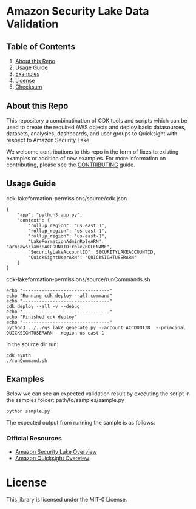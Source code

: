 Amazon Security Lake Data Validation 
========================

## Table of Contents
1. [About this Repo](#About)
2. [Usage Guide](#Usage)
3. [Examples](#Examples)
4. [License](#License)
5. [Checksum](#Checksum)

## About this Repo <a name="About"></a>

This repository a combinatination of CDK tools and scripts which can be used to create the required AWS objects and deploy basic datasources, datasets, analysies, dashboards, and user groups to Quicksight with respect to Amazon Security Lake.

We welcome contributions to this repo in the form of fixes to existing examples or addition of new examples. For more information on contributing, please see the [CONTRIBUTING](https://github.com/aws-samples/amazon-security-lake/blob/main/CONTRIBUTING.md) guide.


## Usage Guide <a name="Usage"></a>

cdk-lakeformation-permissions/source/cdk.json
  
	{
  		"app": "python3 app.py",
  		"context": {
			"rollup_region": "us_east_1",
			"rollup_region": "us-east-1",
			"rollup_region": "us-east-1",
			"LakeFormationAdminRoleARN": "arn:aws:iam::ACCOUNTID:role/ROLENAME",
			"SecurityLakeAccountID": SECURITYLAKEACCOUNTID,
			"QuickSightUserARN": "QUICKSIGHTUSERARN"
   	 	}
  	}
  
cdk-lakeformation-permissions/source/runCommands.sh

	echo "--------------------------------"
	echo "Running cdk deploy --all command"
	echo "--------------------------------"
	cdk deploy --all -v --debug
	echo "--------------------------------"
	echo "Finished cdk deploy"
	echo "--------------------------------"
	python3 ../../qs_lake_generate.py --account ACCOUNTID  --principal QUICKSIGHTUSERARN --region us-east-1

in the source dir run:

	cdk synth
	./runCommand.sh

## Examples <a name="Examples"></a>

Below we can see an expected validation result by executing the script in the samples folder: path/to/samples/sample.py

	python sample.py

The expected output from running the sample is as follows:



### Official Resources
- [Amazon Security Lake Overview](https://aws.amazon.com/security-lake/)
- [Amazon Quicksight Overview](https://aws.amazon.com/quicksight/)

# License <a name="License"></a>

This library is licensed under the MIT-0 License.
